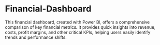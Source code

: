 # Financial-Dashboard
This financial dashboard, created with Power BI, offers a comprehensive comparison of key financial metrics. It provides quick insights into revenue, costs, profit margins, and other critical KPIs, helping users easily identify trends and performance shifts. 
